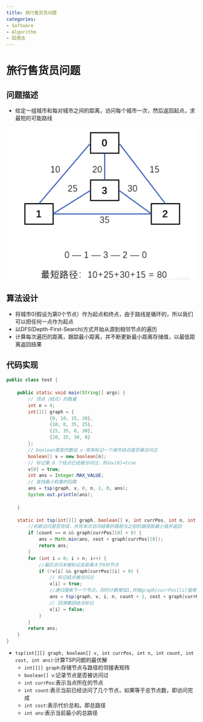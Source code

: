 ```yaml
---
title: 旅行售货员问题
categories:
- Software
- Algorithm
- 回溯法
---
```

# 旅行售货员问题

## 问题描述

- 给定一组城市和每对城市之间的距离，访问每个城市一次，然后返回起点，求最短的可能路线

<img src="https://raw.githubusercontent.com/LuShan123888/Files/main/Pictures/2020-12-10-image-20201210221210394.png" alt="image-20201210221210394" style="zoom:50%;" />

## 算法设计

- 将城市0(假设为第0个节点）作为起点和终点，由于路线是循环的，所以我们可以把任何一点作为起点
- 以DFS(Depth-First-Search)方式开始从源到相邻节点的遍历
- 计算每次遍历的距离，跟踪最小距离，并不断更新最小距离存储值，以最低距离返回结果

## 代码实现

```java
public class test {

    public static void main(String[] args) {
        // 顶点（结点）的数量
        int n = 4;
        int[][] graph = {
                {0, 10, 15, 20},
                {10, 0, 35, 25},
                {15, 35, 0, 30},
                {20, 25, 30, 0}
        };
        // boolean类型的数组 v 用来标记一个城市结点是否被访问过
        boolean[] v = new boolean[n];
        // 标记第 0 个结点已经被访问过，所以v[0]=true
        v[0] = true;
        int ans = Integer.MAX_VALUE;
        // 查找最小权重的回路
        ans = tsp(graph, v, 0, n, 1, 0, ans);
        System.out.println(ans);

    }

    static int tsp(int[][] graph, boolean[] v, int currPos, int n, int count, int cost, int ans) {
        //判断访问是否完成，并将本次访问结果的路程与之前的路径取最小值并返回
        if (count == n && graph[currPos][0] > 0) {
            ans = Math.min(ans, cost + graph[currPos][0]);
            return ans;
        }
        for (int i = 0; i < n; i++) {
            //遍历访问未被标记且距离大于0的节点
            if (!v[i] && graph[currPos][i] > 0) {
                // 标记结点被访问过
                v[i] = true;
                //递归搜索下一个节点，同时计数增加1,并按graph[currPos][i]值增加代价
                ans = tsp(graph, v, i, n, count + 1, cost + graph[currPos][i], ans);
                // 回溯撤回结点标记
                v[i] = false;
            }
        }
        return ans;
    }
}
```

- `tsp(int[][] graph, boolean[] v, int currPos, int n, int count, int cost, int ans)`:计算TSP问题的最优解
    - `int[][] graph`:存储节点与路径的邻接表矩阵
    - `boolean[] v`:记录节点是否被访问过
    - `int currPos`:表示当点所在的节点
    - `int count`:表示当前已经访问了几个节点，如果等于总节点数，即访问完成
    - `int cost`:表示代价总和。即总路径
    - `int ans`:表示当前最小的总路径